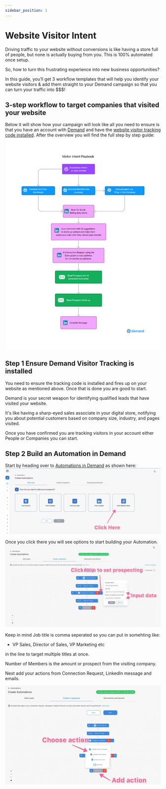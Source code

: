 ```yaml
---
sidebar_position: 1
---
```


# Website Visitor Intent
Driving traffic to your website without conversions is like having a store full of people, but none is actually buying from you. This is 100% automated once setup.

So, how to turn this frustrating experience into new business opportunities?

In this guide, you’ll get 3 workflow templates that will help you identify your website visitors & add them straight to your Demand campaign so that you can turn your traffic into $$$!

## 3-step workflow to target companies that visited your website

Below it will show how your campaign will look like all you need to ensure is that you have an account with [Demand](https://app.useemand.com) and have the [website visitor tracking code installed](https://app.usedemand.com).
After the overview you will find the full step by step guide:
![AI visitor Automation](./img/visited.png)


## Step 1 Ensure Demand Visitor Tracking is installed 

You need to ensure the tracking code is installed and fires up on your website as mentioned above. Once that is done you are good to start.

Demand is your secret weapon for identifying qualified leads that have visited your website.

It's like having a sharp-eyed sales associate in your digital store, notifying you about potential customers based on company size, industry, and pages visited.

Once you have confirmed you are tracking visitors in your account either People or Companies you can start.

## Step 2 Build an Automation in Demand

Start by heading over to [Automations in Demand](https://app.useemand.com/automation/create/) as shown here:
![AI visitor Automation step 1](./img/step1.jpg)

Once you click there you will see options to start building your Automation.
![AI visitor Automation step 2](./img/step2.jpg)

Keep in mind Job title is comma seperated so you can put in somehting like:
- VP Sales, Director of Sales, VP Marketing etc 

in the line to target multiple titles at once.

Number of Members is the amount or prospect from the visiting company.

Next add your actions from Connection Request, LinkedIn message and emails.

![AI visitor Automation step 3](./img/step3.jpg)
